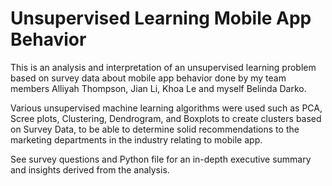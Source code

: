 # Unsupervised Learning Mobile App Behavior

This is an analysis and interpretation of an unsupervised learning problem based on survey data about mobile app behavior done by my team members Alliyah Thompson, Jian Li, Khoa Le and myself Belinda Darko. 

Various unsupervised machine learning algorithms were used such as PCA, Scree plots, Clustering, Dendrogram, and Boxplots to create clusters based on Survey Data, to be able to determine solid recommendations to the marketing departments in the industry relating to mobile app.

See survey questions and Python file for an in-depth executive summary and insights derived from the analysis.

 
